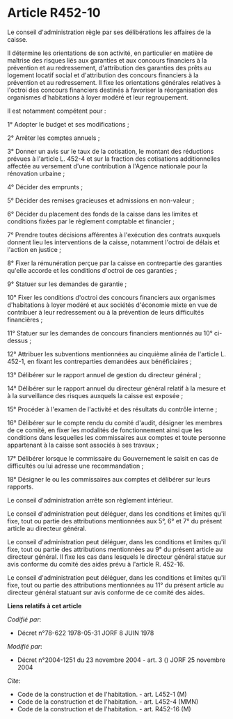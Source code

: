 # Article R452-10

Le conseil d'administration règle par ses délibérations les affaires de la caisse.

Il détermine les orientations de son activité, en particulier en matière de maîtrise des risques liés aux garanties et aux
concours financiers à la prévention et au redressement, d'attribution des garanties des prêts au logement locatif social et
d'attribution des concours financiers à la prévention et au redressement. Il fixe les orientations générales relatives à
l'octroi des concours financiers destinés à favoriser la réorganisation des organismes d'habitations à loyer modéré et leur
regroupement.

Il est notamment compétent pour :

1° Adopter le budget et ses modifications ;

2° Arrêter les comptes annuels ;

3° Donner un avis sur le taux de la cotisation, le montant des réductions prévues à l'article L. 452-4 et sur la fraction des
cotisations additionnelles affectée au versement d'une contribution à l'Agence nationale pour la rénovation urbaine ;

4° Décider des emprunts ;

5° Décider des remises gracieuses et admissions en non-valeur ;

6° Décider du placement des fonds de la caisse dans les limites et conditions fixées par le règlement comptable et
financier ;

7° Prendre toutes décisions afférentes à l'exécution des contrats auxquels donnent lieu les interventions de la caisse,
notamment l'octroi de délais et l'action en justice ;

8° Fixer la rémunération perçue par la caisse en contrepartie des garanties qu'elle accorde et les conditions d'octroi de ces
garanties ;

9° Statuer sur les demandes de garantie ;

10° Fixer les conditions d'octroi des concours financiers aux organismes d'habitations à loyer modéré et aux sociétés
d'économie mixte en vue de contribuer à leur redressement ou à la prévention de leurs difficultés financières ;

11° Statuer sur les demandes de concours financiers mentionnés au 10° ci-dessus ;

12° Attribuer les subventions mentionnées au cinquième alinéa de l'article L. 452-1, en fixant les contreparties demandées
aux bénéficiaires ;

13° Délibérer sur le rapport annuel de gestion du directeur général ;

14° Délibérer sur le rapport annuel du directeur général relatif à la mesure et à la surveillance des risques auxquels la
caisse est exposée ;

15° Procéder à l'examen de l'activité et des résultats du contrôle interne ;

16° Délibérer sur le compte rendu du comité d'audit, désigner les membres de ce comité, en fixer les modalités de
fonctionnement ainsi que les conditions dans lesquelles les commissaires aux comptes et toute personne appartenant à la
caisse sont associés à ses travaux ;

17° Délibérer lorsque le commissaire du Gouvernement le saisit en cas de difficultés ou lui adresse une recommandation ;

18° Désigner le ou les commissaires aux comptes et délibérer sur leurs rapports.

Le conseil d'administration arrête son règlement intérieur.

Le conseil d'administration peut déléguer, dans les conditions et limites qu'il fixe, tout ou partie des attributions
mentionnées aux 5°, 6° et 7° du présent article au directeur général.

Le conseil d'administration peut déléguer, dans les conditions et limites qu'il fixe, tout ou partie des attributions
mentionnées au 9° du présent article au directeur général. Il fixe les cas dans lesquels le directeur général statue sur avis
conforme du comité des aides prévu à l'article R. 452-16.

Le conseil d'administration peut déléguer, dans les conditions et limites qu'il fixe, tout ou partie des attributions
mentionnées au 11° du présent article au directeur général statuant sur avis conforme de ce comité des aides.

**Liens relatifs à cet article**

_Codifié par_:

  - Décret n°78-622 1978-05-31 JORF 8 JUIN 1978

_Modifié par_:

  - Décret n°2004-1251 du 23 novembre 2004 - art. 3 () JORF 25 novembre 2004

_Cite_:

  - Code de la construction et de l'habitation. - art. L452-1 (M)
  - Code de la construction et de l'habitation. - art. L452-4 (MMN)
  - Code de la construction et de l'habitation. - art. R452-16 (M)
